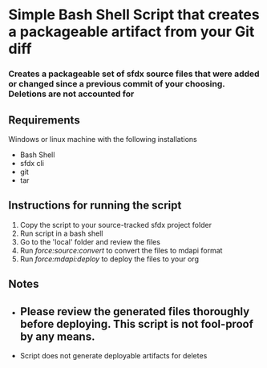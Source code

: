 # Simple Bash Shell Script that creates a packageable artifact from your Git diff

### Creates a packageable set of sfdx source files that were added or changed since a previous commit of your choosing. Deletions are not accounted for

## Requirements

Windows or linux machine with the following installations
- Bash Shell
- sfdx cli
- git
- tar

## Instructions for running the script

1) Copy the script to your source-tracked sfdx project folder
2) Run script in a bash shell
3) Go to the 'local' folder and review the files
4) Run *force:source:convert* to convert the files to mdapi format
5) Run *force:mdapi:deploy* to deploy the files to your org


## Notes

- ## Please review the generated files thoroughly before deploying. This script is not fool-proof by any means.
-  Script does not generate deployable artifacts for deletes

